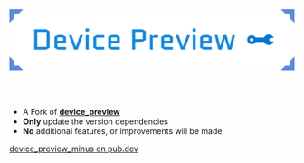 ![Header](https://github.com/rbdog/flutter_note_packages/blob/main/device_preview_minus/static/device_preview_minus-header.png?raw=true)

<br>
<br>

- A Fork of [**device_preview**](https://pub.dev/packages/device_preview)
- **Only** update the version dependencies
- **No** additional features, or improvements will be made

[device_preview_minus on pub.dev](https://pub.dev/packages/device_preview_minus)
